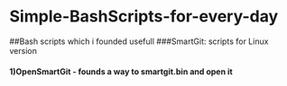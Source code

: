 # Simple-BashScripts-for-every-day
##Bash scripts which i founded usefull
###SmartGit: scripts for Linux version
####	1)OpenSmartGit - founds a way to smartgit.bin and open it
